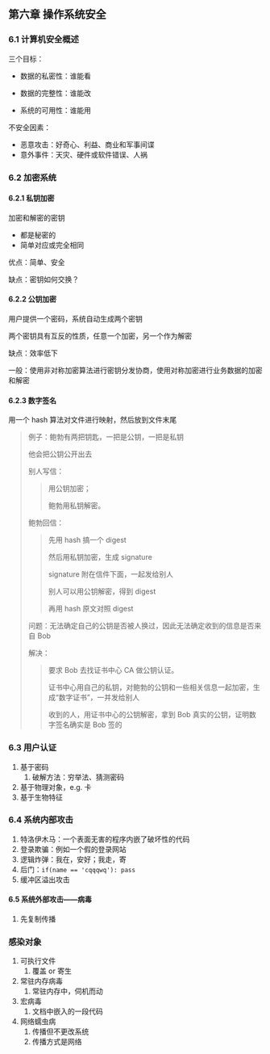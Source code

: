 ## 第六章 操作系统安全

### 6.1 计算机安全概述

三个目标：

+ 数据的私密性：谁能看

+ 数据的完整性：谁能改

+ 系统的可用性：谁能用

不安全因素：

+ 恶意攻击：好奇心、利益、商业和军事间谍
+ 意外事件：天灾、硬件或软件错误、人祸

### 6.2 加密系统

#### 6.2.1 私钥加密

加密和解密的密钥

+ 都是秘密的
+ 简单对应或完全相同

优点：简单、安全

缺点：密钥如何交换？

#### 6.2.2 公钥加密

用户提供一个密码，系统自动生成两个密钥

两个密钥具有互反的性质，任意一个加密，另一个作为解密

缺点：效率低下

一般：使用非对称加密算法进行密钥分发协商，使用对称加密进行业务数据的加密和解密

#### 6.2.3 数字签名

用一个 hash 算法对文件进行映射，然后放到文件末尾

> 例子：鲍勃有两把钥匙，一把是公钥，一把是私钥
>
> 他会把公钥公开出去
>
> 别人写信：
>
> > 用公钥加密；
> >
> > 鲍勃用私钥解密。
>
> 鲍勃回信：
>
> > 先用 hash 搞一个 digest
> >
> > 然后用私钥加密，生成 signature
> >
> > signature 附在信件下面，一起发给别人
> >
> > 别人可以用公钥解密，得到 digest
> >
> > 再用 hash 原文对照 digest
>
> 问题：无法确定自己的公钥是否被人换过，因此无法确定收到的信息是否来自 Bob
>
> 解决：
>
> > 要求 Bob 去找证书中心 CA 做公钥认证。
> >
> > 证书中心用自己的私钥，对鲍勃的公钥和一些相关信息一起加密，生成“数字证书”，一并发给别人
> >
> > 收到的人，用证书中心的公钥解密，拿到 Bob 真实的公钥，证明数字签名确实是 Bob 签的

### 6.3 用户认证

1. 基于密码
   1. 破解方法：穷举法、猜测密码
2. 基于物理对象，e.g. 卡
3. 基于生物特征 

### 6.4 系统内部攻击

1. 特洛伊木马：一个表面无害的程序内嵌了破坏性的代码
2. 登录欺骗：例如一个假的登录网站
3. 逻辑炸弹：我在，安好；我走，寄
4. 后门：`if(name == 'cqqqwq'): pass`
5. 缓冲区溢出攻击

#### 6.5 系统外部攻击——病毒

1. 先复制传播

### 感染对象

1. 可执行文件
   1. 覆盖 or 寄生
2. 常驻内存病毒
   1. 常驻内存中，伺机而动
3. 宏病毒
   1. 文档中嵌入的一段代码
4. 网络蠕虫病
   1. 传播但不更改系统
   2. 传播方式是网络